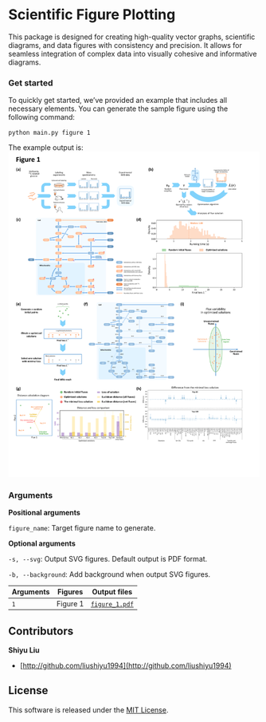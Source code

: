 # Scientific Figure Plotting
This package is designed for creating high-quality vector graphs, scientific diagrams, and data figures with consistency and precision. It allows for seamless integration of complex data into visually cohesive and informative diagrams.

### Get started

To quickly get started, we’ve provided an example that includes all necessary elements. You can generate the sample figure using the following command:

```shell
python main.py figure 1
```

The example output is:
![Alt text](example_figures/output_figure/figure_1.svg)

### Arguments

**Positional arguments**

`figure_name`: Target figure name to generate.

**Optional arguments**

`-s, --svg`: Output SVG figures. Default output is PDF format.

`-b, --background`: Add background when output SVG figures.


| Arguments | Figures  | Output files                                                 |
|-----------|----------|--------------------------------------------------------------|
| `1`       | Figure 1 | [`figure_1.pdf`](example_figures/output_figure/figure_1.pdf) |

## Contributors

**Shiyu Liu**

+ [http://github.com/liushiyu1994](http://github.com/liushiyu1994)

## License

This software is released under the [MIT License](LICENSE).

